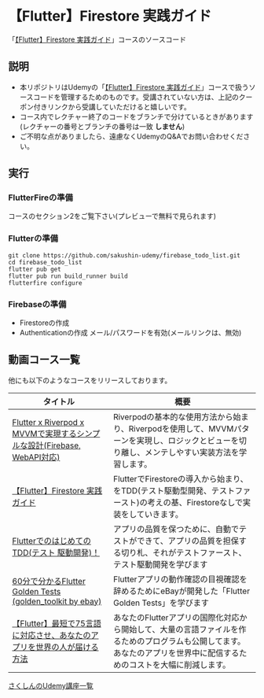 # 【Flutter】Firestore 実践ガイド
「[【Flutter】Firestore 実践ガイド](https://flutter.salon/firestore)」コースのソースコード

## 説明
- 本リポジトリはUdemyの「[【Flutter】Firestore 実践ガイド](https://flutter.salon/firestore)」コースで扱うソースコードを管理するためのものです。受講されていない方は、上記のクーポン付きリンクから受講していただけると嬉しいです。
- コース内でレクチャー終了のコードをブランチで分けているときがあります(レクチャーの番号とブランチの番号は一致 **しません**)
- ご不明な点がありましたら、遠慮なくUdemyのQ&Aでお問い合わせください。

## 実行
### FlutterFireの準備
コースのセクション2をご覧下さい(プレビューで無料で見られます)

### Flutterの準備
```
git clone https://github.com/sakushin-udemy/firebase_todo_list.git
cd firebase_todo_list
flutter pub get
flutter pub run build_runner build
flutterfire configure
```
### Firebaseの準備
- Firestoreの作成
- Authenticationの作成
メール/パスワードを有効(メールリンクは、無効)


## 動画コース一覧
他にも以下のようなコースをリリースしております。

| タイトル |  概要 | 
| ---- | ---- |  
|[Flutter x Riverpod x MVVMで実現するシンプルな設計(Firebase, WebAPI対応)](https://flutter.salon/riverpod)|Riverpodの基本的な使用方法から始まり、Riverpodを使用して、MVVMパターンを実現し、ロジックとビューを切り離し、メンテしやすい実装方法を学習します。  |
|[【Flutter】Firestore 実践ガイド](https://flutter.salon/firestore)|FlutterでFirestoreの導入から始まり、をTDD(テスト駆動型開発、テストファースト)の考えの基、Firestoreなしで実装をしていきます。 |
|[FlutterでのはじめてのTDD(テスト 駆動開発)！](https://flutter.salon/tdd)|アプリの品質を保つために、自動でテストができて、アプリの品質を担保する切り札、それがテストファースト、テスト駆動開発を学びます |
|[60分で分かるFlutter Golden Tests (golden_toolkit by ebay)](https://flutter.salon/gt)| Flutterアプリの動作確認の目視確認を辞めるためにeBayが開発した「Flutter Golden Tests」を学びます  |
|[【Flutter】最短で75言語に対応させ、あなたのアプリを世界の人が届ける方法](https://flutter.salon/l10n)|あなたのFlutterアプリの国際化対応から開始して、大量の言語ファイルを作るためのプログラムも公開してます。あなたのアプリを世界中に配信するためのコストを大幅に削減します。 |
[さくしんのUdemy講座一覧](https://www.udemy.com/user/sakura-21/)